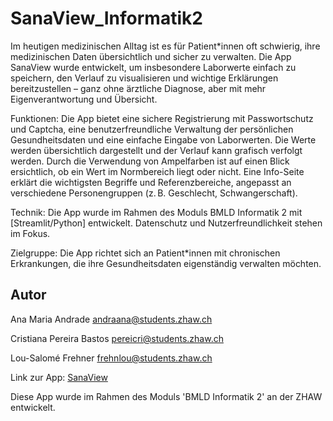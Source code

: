 # SanaView_Informatik2
Im heutigen medizinischen Alltag ist es für Patient*innen oft schwierig, ihre medizinischen Daten übersichtlich und sicher zu verwalten. Die App SanaView wurde entwickelt, um insbesondere Laborwerte einfach zu speichern, den Verlauf zu visualisieren und wichtige Erklärungen bereitzustellen – ganz ohne ärztliche Diagnose, aber mit mehr Eigenverantwortung und Übersicht.

Funktionen:
Die App bietet eine sichere Registrierung mit Passwortschutz und Captcha, eine benutzerfreundliche Verwaltung der persönlichen Gesundheitsdaten und eine einfache Eingabe von Laborwerten. Die Werte werden übersichtlich dargestellt und der Verlauf kann grafisch verfolgt werden. Durch die Verwendung von Ampelfarben ist auf einen Blick ersichtlich, ob ein Wert im Normbereich liegt oder nicht. Eine Info-Seite erklärt die wichtigsten Begriffe und Referenzbereiche, angepasst an verschiedene Personengruppen (z. B. Geschlecht, Schwangerschaft).

Technik:
Die App wurde im Rahmen des Moduls BMLD Informatik 2 mit [Streamlit/Python] entwickelt. Datenschutz und Nutzerfreundlichkeit stehen im Fokus.

Zielgruppe:
Die App richtet sich an Patient*innen mit chronischen Erkrankungen, die ihre Gesundheitsdaten eigenständig verwalten möchten.

## Autor
Ana Maria Andrade 
andraana@students.zhaw.ch

Cristiana Pereira Bastos 
pereicri@students.zhaw.ch

Lou-Salomé Frehner 
frehnlou@students.zhaw.ch


Link zur App: [SanaView](https://sanaviewinformatik2-knfvx28clhajahajbm5u74.streamlit.app/)


Diese App wurde im Rahmen des Moduls 'BMLD Informatik 2' an der ZHAW entwickelt.